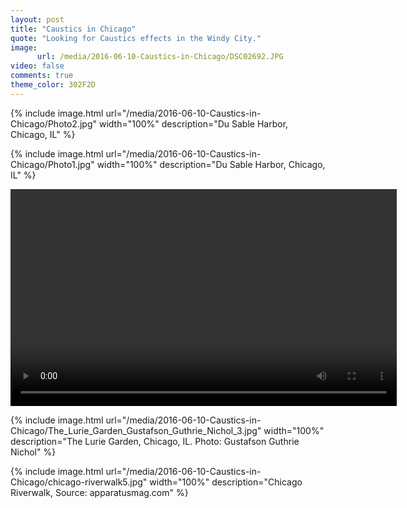```yaml
---
layout: post
title: "Caustics in Chicago"
quote: "Looking for Caustics effects in the Windy City."
image:
      url: /media/2016-06-10-Caustics-in-Chicago/DSC02692.JPG
video: false
comments: true
theme_color: 302F2D
---
```

{% include image.html url="/media/2016-06-10-Caustics-in-Chicago/Photo2.jpg" width="100%" description="Du Sable Harbor, Chicago, IL" %}

{% include image.html url="/media/2016-06-10-Caustics-in-Chicago/Photo1.jpg" width="100%" description="Du Sable Harbor, Chicago, IL" %}


<video src="/media/2016-06-10-Caustics-in-Chicago/VídeoEditado.mp4" width="618" height="347" controls preload></video>




{% include image.html url="/media/2016-06-10-Caustics-in-Chicago/The_Lurie_Garden_Gustafson_Guthrie_Nichol_3.jpg" width="100%" description="The Lurie Garden, Chicago, IL. Photo: Gustafson Guthrie Nichol" %}

{% include image.html url="/media/2016-06-10-Caustics-in-Chicago/chicago-riverwalk5.jpg" width="100%" description="Chicago Riverwalk, Source: apparatusmag.com" %}
